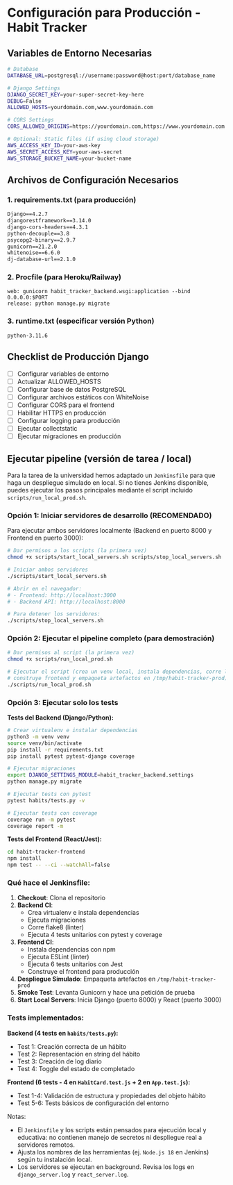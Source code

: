 # Configuración para Producción - Habit Tracker

## Variables de Entorno Necesarias

```bash
# Database
DATABASE_URL=postgresql://username:password@host:port/database_name

# Django Settings
DJANGO_SECRET_KEY=your-super-secret-key-here
DEBUG=False
ALLOWED_HOSTS=yourdomain.com,www.yourdomain.com

# CORS Settings
CORS_ALLOWED_ORIGINS=https://yourdomain.com,https://www.yourdomain.com

# Optional: Static files (if using cloud storage)
AWS_ACCESS_KEY_ID=your-aws-key
AWS_SECRET_ACCESS_KEY=your-aws-secret
AWS_STORAGE_BUCKET_NAME=your-bucket-name
```

## Archivos de Configuración Necesarios

### 1. requirements.txt (para producción)

```txt
Django==4.2.7
djangorestframework==3.14.0
django-cors-headers==4.3.1
python-decouple==3.8
psycopg2-binary==2.9.7
gunicorn==21.2.0
whitenoise==6.6.0
dj-database-url==2.1.0
```

### 2. Procfile (para Heroku/Railway)

```
web: gunicorn habit_tracker_backend.wsgi:application --bind 0.0.0.0:$PORT
release: python manage.py migrate
```

### 3. runtime.txt (especificar versión Python)

```
python-3.11.6
```

## Checklist de Producción Django

- [ ] Configurar variables de entorno
- [ ] Actualizar ALLOWED_HOSTS
- [ ] Configurar base de datos PostgreSQL
- [ ] Configurar archivos estáticos con WhiteNoise
- [ ] Configurar CORS para el frontend
- [ ] Habilitar HTTPS en producción
- [ ] Configurar logging para producción
- [ ] Ejecutar collectstatic
- [ ] Ejecutar migraciones en producción

## Ejecutar pipeline (versión de tarea / local)

Para la tarea de la universidad hemos adaptado un `Jenkinsfile` para que haga un despliegue simulado en local. Si no tienes Jenkins disponible, puedes ejecutar los pasos principales mediante el script incluido `scripts/run_local_prod.sh`.

### Opción 1: Iniciar servidores de desarrollo (RECOMENDADO)

Para ejecutar ambos servidores localmente (Backend en puerto 8000 y Frontend en puerto 3000):

```bash
# Dar permisos a los scripts (la primera vez)
chmod +x scripts/start_local_servers.sh scripts/stop_local_servers.sh

# Iniciar ambos servidores
./scripts/start_local_servers.sh

# Abrir en el navegador:
# - Frontend: http://localhost:3000
# - Backend API: http://localhost:8000

# Para detener los servidores:
./scripts/stop_local_servers.sh
```

### Opción 2: Ejecutar el pipeline completo (para demostración)

```bash
# Dar permisos al script (la primera vez)
chmod +x scripts/run_local_prod.sh

# Ejecutar el script (crea un venv local, instala dependencias, corre linters y tests,
# construye frontend y empaqueta artefactos en /tmp/habit-tracker-prod)
./scripts/run_local_prod.sh
```

### Opción 3: Ejecutar solo los tests

**Tests del Backend (Django/Python):**

```bash
# Crear virtualenv e instalar dependencias
python3 -m venv venv
source venv/bin/activate
pip install -r requirements.txt
pip install pytest pytest-django coverage

# Ejecutar migraciones
export DJANGO_SETTINGS_MODULE=habit_tracker_backend.settings
python manage.py migrate

# Ejecutar tests con pytest
pytest habits/tests.py -v

# Ejecutar tests con coverage
coverage run -m pytest
coverage report -m
```

**Tests del Frontend (React/Jest):**

```bash
cd habit-tracker-frontend
npm install
npm test -- --ci --watchAll=false
```

### Qué hace el Jenkinsfile:

1. **Checkout**: Clona el repositorio
2. **Backend CI**:
   - Crea virtualenv e instala dependencias
   - Ejecuta migraciones
   - Corre flake8 (linter)
   - Ejecuta 4 tests unitarios con pytest y coverage
3. **Frontend CI**:
   - Instala dependencias con npm
   - Ejecuta ESLint (linter)
   - Ejecuta 6 tests unitarios con Jest
   - Construye el frontend para producción
4. **Despliegue Simulado**: Empaqueta artefactos en `/tmp/habit-tracker-prod`
5. **Smoke Test**: Levanta Gunicorn y hace una petición de prueba
6. **Start Local Servers**: Inicia Django (puerto 8000) y React (puerto 3000)

### Tests implementados:

**Backend (4 tests en `habits/tests.py`):**

- Test 1: Creación correcta de un hábito
- Test 2: Representación en string del hábito
- Test 3: Creación de log diario
- Test 4: Toggle del estado de completado

**Frontend (6 tests - 4 en `HabitCard.test.js` + 2 en `App.test.js`):**

- Test 1-4: Validación de estructura y propiedades del objeto hábito
- Test 5-6: Tests básicos de configuración del entorno

Notas:

- El `Jenkinsfile` y los scripts están pensados para ejecución local y educativa: no contienen manejo de secretos ni despliegue real a servidores remotos.
- Ajusta los nombres de las herramientas (ej. `Node.js 18` en Jenkins) según tu instalación local.
- Los servidores se ejecutan en background. Revisa los logs en `django_server.log` y `react_server.log`.
